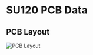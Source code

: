 # SU120 PCB Data

## PCB Layout
![PCB Layout](https://github.com/e3w2q/su120-keyboard-doc/blob/master/plate-pcb/pcblayout.png?raw=true)

